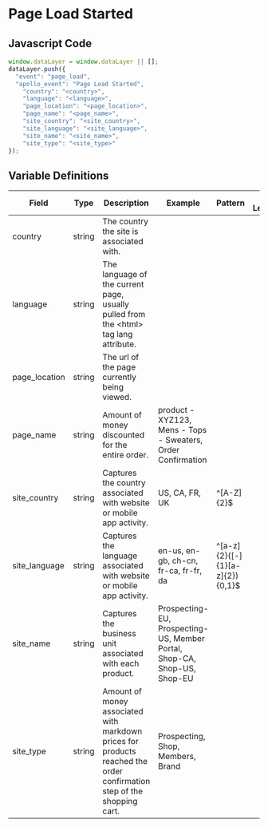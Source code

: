 # Page Load Started

### 

## Javascript Code
```js
window.dataLayer = window.dataLayer || [];
dataLayer.push({
  "event": "page_load",
  "apollo_event": "Page Load Started",
    "country": "<country>",
    "language": "<language>",
    "page_location": "<page_location>",
    "page_name": "<page_name>",
    "site_country": "<site_country>",
    "site_language": "<site_language>",
    "site_name": "<site_name>",
    "site_type": "<site_type>"
});
```

## Variable Definitions

|Field|Type|Description|Example|Pattern|Min Length|Max Length|Minimum|Maximum|Multiple Of|
| --- | --- | --- | --- | --- | --- | --- | --- | --- | --- |
|country|string|The country the site is associated with.||||||||
|language|string|The language of the current page, usually pulled from the &lt;html&gt; tag lang attribute.||||||||
|page_location|string|The url of the page currently being viewed.||||||||
|page_name|string|Amount of money discounted for the entire order.|product - XYZ123, Mens - Tops - Sweaters, Order Confirmation|||||||
|site_country|string|Captures the country associated with website or mobile app activity.|US, CA, FR, UK|^[A-Z]{2}$||||||
|site_language|string|Captures the language associated with website or mobile app activity.|en-us, en-gb, ch-cn, fr-ca, fr-fr, da|^[a-z]{2}([-]{1}[a-z]{2}){0,1}$||||||
|site_name|string|Captures the business unit associated with each product.|Prospecting-EU, Prospecting-US, Member Portal, Shop-CA, Shop-US, Shop-EU|||||||
|site_type|string|Amount of money associated with markdown prices for products reached the order confirmation step of the shopping cart.|Prospecting, Shop, Members, Brand|||||||




